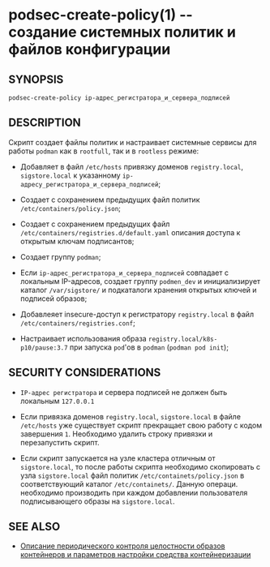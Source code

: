 podsec-create-policy(1) -- создание системных политик и файлов конфигурации
================================

## SYNOPSIS

`podsec-create-policy ip-адрес_регистратора_и_сервера_подписей`

## DESCRIPTION

Cкрипт создает файлы политик и настраивает системные сервисы для работы `podman` как в `rootfull`, так и в `rootless` режиме:

- Добавляет в файл `/etc/hosts` привязку доменов `registry.local`, `sigstore.local` к указанному `ip-адресу_регистратора_и_сервера_подписей`;

- Создает с сохранением предыдущих файл политик `/etc/containers/policy.json`;

- Создает с сохранением предыдущих файл `/etc/containers/registries.d/default.yaml` описания доступа к открытым ключам подписантов;

- Создает группу `podman`;

- Если `ip-адрес_регистратора_и_сервера_подписей` совпадает с локальным IP-адресов, создает группу `podmen_dev` и инициализирует каталог `/var/sigstore/` и подкаталоги хранения открытых ключей и подписей образов;

- Добавлеяет insecure-доступ к регистратору `registry.local` в файл `/etc/containers/registries.conf`;

- Настраивает использования образа `registry.local/k8s-p10/pause:3.7` при запуска `pod`'ов в `podman` (`podman pod init`);

## SECURITY CONSIDERATIONS

- `IP-адрес регистратора` и сервера подписей не должен быть локальным `127.0.0.1`

- Если привязка доменов `registry.local`, `sigstore.local` в файле `/etc/hosts` уже существует скрипт прекращает свою работу с кодом завершения `1`. Необходимо удалить строку привязки и перезапустить скрипт.

- Если скрипт запускается на узле кластера отличным от `sigstore.local`, то после работы скрипта необходимо скопировать с узла `sigstore.local` файл политик `/etc/containets/policy.json`  в соответствующий каталог `/etc/containets/`. Данную операци. необходимо производить при каждом добавлении пользователя подписывающего образы на `sigstore.local`.

## SEE ALSO

- [Описание периодического контроля целостности образов контейнеров и параметров настройки средства контейнеризации](https://github.com/alt-cloud/podsec/tree/master/ImageSignatureVerification)



